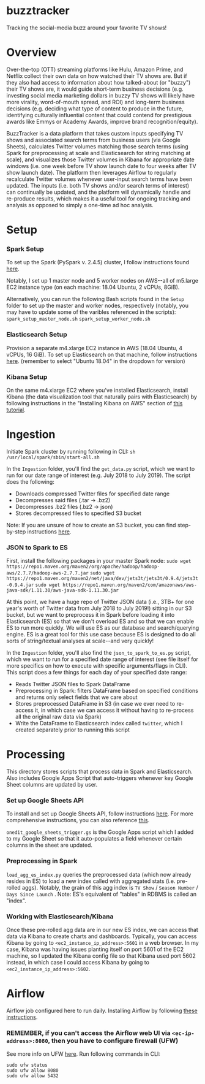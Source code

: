 # buzztracker
Tracking the social-media buzz around your favorite TV shows!


# Overview

Over-the-top (OTT) streaming platforms like Hulu, Amazon Prime, and Netflix collect their own data on how watched their TV shows are. But if they also had access to information about how talked-about (or "buzzy") their TV shows are, it would guide short-term business decisions (e.g. investing social media marketing dollars in buzzy TV shows will likely have more virality, word-of-mouth spread, and ROI) and long-term business decisions (e.g. deciding what type of content to produce in the future, identifying culturally influential content that could contend for prestigious awards like Emmys or Academy Awards, improve brand recognition/equity).

BuzzTracker is a data platform that takes custom inputs specifying TV shows and associated search terms from business users (via Google Sheets), calculates Twitter volumes matching those search terms (using Spark for preprocessing at scale and Elasticsearch for string matching at scale), and visualizes those Twitter volumes in Kibana for appropriate date windows (i.e. one week before TV show launch date to four weeks after TV show launch date). The platform then leverages Airflow to regularly recalculate Twitter volumes whenever user-input search terms have been updated. The inputs (i.e. both TV shows and/or search terms of interest) can continually be updated, and the platform will dynamically handle and re-produce results, which makes it a useful tool for ongoing tracking and analysis as opposed to simply a one-time ad hoc analysis.


# Setup
### Spark Setup
To set up the Spark (PySpark v. 2.4.5) cluster, I follow instructions found [here](https://blog.insightdatascience.com/simply-install-spark-cluster-mode-341843a52b88).

Notably, I set up 1 master node and 5 worker nodes on AWS--all of m5.large EC2 instance type (on each machine: 18.04 Ubuntu, 2 vCPUs, 8GiB).

Alternatively, you can run the following Bash scripts found in the `Setup` folder to set up the master and worker nodes, respectively (notably, you may have to update some of the varibles referenced in the scripts):
`spark_setup_master_node.sh`
`spark_setup_worker_node.sh`

### Elasticsearch Setup
Provision a separate m4.xlarge EC2 instance in AWS (18.04 Ubuntu, 4 vCPUs, 16 GiB). To set up Elasticsearch on that machine, follow instructions [here](https://www.digitalocean.com/community/tutorials/how-to-install-and-configure-elasticsearch-on-ubuntu-18-04). (remember to select "Ubuntu 18.04" in the dropdown for version)

### Kibana Setup
On the same m4.xlarge EC2 where you've installed Elasticsearch, install Kibana (the data visualization tool that naturally pairs with Elasticsearch) by following instructions in the "Installing Kibana on AWS" section of [this tutorial](https://logz.io/blog/install-elk-stack-amazon-aws/).


# Ingestion
Initiate Spark cluster by running following in CLI: `sh /usr/local/spark/sbin/start-all.sh`

In the `Ingestion` folder, you'll find the `get_data.py` script, which we want to run for our date range of interest (e.g. July 2018 to July 2019). The script does the following:
* Downloads compressed Twitter files for specified date range
* Decompresses said files (.tar -> .bz2)
* Decompresses .bz2 files (.bz2 -> json)
* Stores decompressed files to specified S3 bucket

Note: If you are unsure of how to create an S3 bucket, you can find step-by-step instructions [here](https://docs.aws.amazon.com/AmazonS3/latest/gsg/CreatingABucket.html).

### JSON to Spark to ES
First, install the following packages in your master Spark node:
`sudo wget https://repo1.maven.org/maven2/org/apache/hadoop/hadoop-aws/2.7.7/hadoop-aws-2.7.7.jar`
`sudo wget https://repo1.maven.org/maven2/net/java/dev/jets3t/jets3t/0.9.4/jets3t-0.9.4.jar`
`sudo wget https://repo1.maven.org/maven2/com/amazonaws/aws-java-sdk/1.11.30/aws-java-sdk-1.11.30.jar`

At this point, we have a huge repo of Twitter JSON data (i.e., 3TB+ for one year's worth of Twitter data from July 2018 to July 2019!) sitting in our S3 bucket, but we want to preprocess it in Spark before loading it into Elasticsearch (ES) so that we don't overload ES and so that we can enable ES to run more quickly. We will use ES as our database and search/querying engine. ES is a great tool for this use case because ES is designed to do all sorts of string/textual analyses at scale--and very quickly!

In the `Ingestion` folder, you'll also find the `json_to_spark_to_es.py` script, which we want to run for a specified date range of interest  (see file itself for more specifics on how to execute with specific arguments/flags in CLI). This script does a few things for each day of your specified date range:
* Reads Twitter JSON files to Spark DataFrame
* Preprocessing in Spark: filters DataFrame based on specified conditions and returns only select fields that we care about
* Stores preprocessed DataFrame in S3 (in case we ever need to re-access it, in which case we can access it without having to re-process all the original raw data via Spark)
* Write the DataFrame to Elasticsearch index called `twitter`, which I created separately prior to running this script


# Processing
This directory stores scripts that process data in Spark and Elasticsearch. Also includes Google Apps Script that auto-triggers whenever key Google Sheet columns are updated by user.

### Set up Google Sheets API
To install and set up Google Sheets API, follow instructions [here](https://developers.google.com/sheets/api/quickstart/python).
For more comprehensive instructions, you can also reference [this](https://towardsdatascience.com/accessing-google-spreadsheet-data-using-python-90a5bc214fd2).

`onedit_google_sheets_trigger.gs` is the Google Apps script which I added to my Google Sheet so that it auto-populates a field whenever certain columns in the sheet are updated.

### Preprocessing in Spark
`load_agg_es_index.py` queries the preprocessed data (which now already resides in ES) to load a new index called with aggregated stats (i.e. pre-rolled aggs). Notably, the grain of this agg index is `TV Show` / `Season Number` / `Days Since Launch` . Note: ES's equivalent of "tables" in RDBMS is called an "index".

### Working with Elasticsearch/Kibana
Once these pre-rolled agg data are in our new ES index, we can access that data via Kibana to create charts and dashboards. Typically, you can access Kibana by going to `<ec2_instance_ip_address>:5601` in a web browser. In my case, Kibana was having issues planting itself on port 5601 of the EC2 machine, so I updated the Kibana config file so that Kibana used port 5602 instead, in which case I could access Kibana by going to `<ec2_instance_ip_address>:5602`.


# Airflow
Airflow job configured here to run daily.
Installing Airflow by following [these instructions](https://medium.com/@abraham.pabbathi/airflow-on-aws-ec2-instance-with-ubuntu-aff8d3206171).

### REMEMBER, if you can't access the Airflow web UI via `<ec-ip-address>:8080`, then you have to configure firewall (UFW)
See more info on UFW [here](https://linuxconfig.org/how-to-configure-firewall-in-ubuntu-18-04).
Run following commands in CLI:
```
sudo ufw status
sudo ufw allow 8080
sudo ufw allow 5432
```
